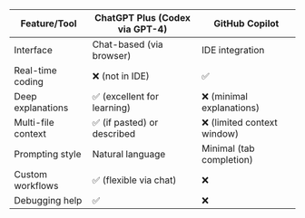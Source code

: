 | Feature/Tool       | ChatGPT Plus (Codex via GPT-4) | GitHub Copilot             |
| ------------------ | ------------------------------ | -------------------------- |
| Interface          | Chat-based (via browser)       | IDE integration            |
| Real-time coding   | ❌ (not in IDE)                 | ✅                          |
| Deep explanations  | ✅ (excellent for learning)     | ❌ (minimal explanations)   |
| Multi-file context | ✅ (if pasted) or described     | ❌ (limited context window) |
| Prompting style    | Natural language               | Minimal (tab completion)   |
| Custom workflows   | ✅ (flexible via chat)          | ❌                          |
| Debugging help     | ✅                              | ❌                          |
